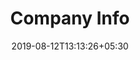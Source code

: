 ---
title: "Company Info"
date: 2019-08-12T13:13:26+05:30
type: "credit-report/resume"
layout: "company-info-error"

currentinfo: 'incomplete error'
currentpayment: ''
currentkyc: ''
currentreport: ''

loggedin: true
progressBar: true
---